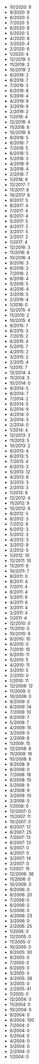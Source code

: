 *  10/2020: 9
*  9/2020: 9
*  8/2020: 5
*  7/2020: 5
*  6/2020: 8
*  5/2020: 5
*  4/2020: 8
*  3/2020: 4
*  2/2020: 6
*  1/2020: 4
*  12/2019: 5
*  11/2019: 3
*  10/2019: 2
*  9/2019: 2
*  8/2019: 7
*  7/2019: 3
*  6/2019: 8
*  5/2019: 4
*  4/2019: 9
*  3/2019: 6
*  2/2019: 2
*  1/2019: 4
*  12/2018: 4
*  11/2018: 6
*  10/2018: 6
*  9/2018: 5
*  8/2018: 7
*  7/2018: 5
*  6/2018: 5
*  5/2018: 3
*  4/2018: 9
*  3/2018: 4
*  2/2018: 7
*  1/2018: 9
*  12/2017: 7
*  11/2017: 6
*  10/2017: 8
*  9/2017: 5
*  8/2017: 4
*  7/2017: 4
*  6/2017: 4
*  5/2017: 5
*  4/2017: 2
*  3/2017: 5
*  2/2017: 2
*  1/2017: 4
*  12/2016: 3
*  11/2016: 8
*  10/2016: 4
*  9/2016: 3
*  8/2016: 2
*  7/2016: 2
*  6/2016: 4
*  5/2016: 5
*  4/2016: 4
*  3/2016: 5
*  2/2016: 4
*  1/2016: 0
*  12/2015: 4
*  11/2015: 2
*  10/2015: 4
*  9/2015: 7
*  8/2015: 3
*  7/2015: 2
*  6/2015: 4
*  5/2015: 7
*  4/2015: 2
*  3/2015: 2
*  2/2015: 4
*  1/2015: 7
*  12/2014: 4
*  11/2014: 3
*  10/2014: 0
*  9/2014: 5
*  8/2014: 7
*  7/2014: 2
*  6/2014: 5
*  5/2014: 9
*  4/2014: 0
*  3/2014: 3
*  2/2014: 0
*  1/2014: 4
*  12/2013: 3
*  11/2013: 5
*  10/2013: 2
*  9/2013: 4
*  8/2013: 5
*  7/2013: 4
*  6/2013: 3
*  5/2013: 12
*  4/2013: 8
*  3/2013: 3
*  2/2013: 3
*  1/2013: 8
*  12/2012: 4
*  11/2012: 9
*  10/2012: 6
*  9/2012: 5
*  8/2012: 3
*  7/2012: 9
*  6/2012: 3
*  5/2012: 3
*  4/2012: 3
*  3/2012: 9
*  2/2012: 0
*  1/2012: 10
*  12/2011: 10
*  11/2011: 9
*  10/2011: 7
*  9/2011: 0
*  8/2011: 4
*  7/2011: 4
*  6/2011: 4
*  5/2011: 6
*  4/2011: 6
*  3/2011: 4
*  2/2011: 4
*  1/2011: 4
*  12/2010: 0
*  11/2010: 0
*  10/2010: 9
*  9/2010: 10
*  8/2010: 0
*  7/2010: 10
*  6/2010: 11
*  5/2010: 5
*  4/2010: 11
*  3/2010: 5
*  2/2010: 0
*  1/2010: 11
*  12/2009: 12
*  11/2009: 0
*  10/2009: 0
*  9/2009: 0
*  8/2009: 14
*  7/2009: 10
*  6/2009: 7
*  5/2009: 7
*  4/2009: 15
*  3/2009: 0
*  2/2009: 8
*  1/2009: 15
*  12/2008: 8
*  11/2008: 16
*  10/2008: 8
*  9/2008: 9
*  8/2008: 0
*  7/2008: 18
*  6/2008: 10
*  5/2008: 9
*  4/2008: 9
*  3/2008: 10
*  2/2008: 0
*  1/2008: 0
*  12/2007: 0
*  11/2007: 11
*  10/2007: 0
*  9/2007: 12
*  8/2007: 25
*  7/2007: 13
*  6/2007: 13
*  5/2007: 0
*  4/2007: 0
*  3/2007: 14
*  2/2007: 0
*  1/2007: 15
*  12/2006: 36
*  11/2006: 0
*  10/2006: 0
*  9/2006: 0
*  8/2006: 20
*  7/2006: 0
*  6/2006: 0
*  5/2006: 0
*  4/2006: 23
*  3/2006: 0
*  2/2006: 25
*  1/2006: 0
*  12/2005: 0
*  11/2005: 0
*  10/2005: 0
*  9/2005: 30
*  8/2005: 0
*  7/2005: 0
*  6/2005: 0
*  5/2005: 0
*  4/2005: 38
*  3/2005: 0
*  2/2005: 41
*  1/2005: 0
*  12/2004: 0
*  11/2004: 0
*  10/2004: 0
*  9/2004: 0
*  8/2004: 100
*  7/2004: 0
*  6/2004: 0
*  5/2004: 0
*  4/2004: 0
*  3/2004: 0
*  2/2004: 0
*  1/2004: 0